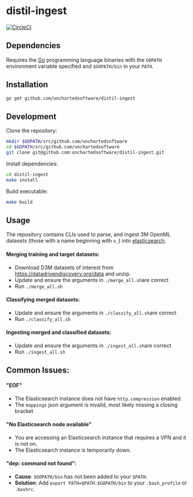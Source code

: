 # distil-ingest

[![CircleCI](https://circleci.com/gh/unchartedsoftware/distil-ingest.svg?style=svg&circle-token=b53431703f25a09b518e948735d679a8bfb7b04a)](https://circleci.com/gh/unchartedsoftware/distil-ingest)

## Dependencies

Requires the [Go](https://golang.org/) programming language binaries with the `GOPATH` environment variable specified and `$GOPATH/bin` in your `PATH`.

## Installation

```bash
go get github.com/unchartedsoftware/distil-ingest
```

## Development

Clone the repository:

```bash
mkdir $GOPATH/src/github.com/unchartedsoftware
cd $GOPATH/src/github.com/unchartedsoftware
git clone git@github.com:unchartedsoftware/distil-ingest.git
```

Install dependencies:

```bash
cd distil-ingest
make install
```

Build executable:

```bash
make build
```

## Usage

The repository contains CLIs used to parse, and ingest 3M OpenML datasets (those with a name beginning with `o_`) into [elasticsearch](https://github.com/elastic/elasticsearch).

#### Merging training and target datasets:

- Download D3M datasets of interest from <https://datadrivendiscovery.org/data> and unzip.
- Update and ensure the arguments in `./merge_all.sh`are correct
- Run `./merge_all.sh`

#### Classifying merged datasets:

- Update and ensure the arguments in `./classify_all.sh`are correct
- Run `./classify_all.sh`

#### Ingesting merged and classified datasets:

- Update and ensure the arguments in `./ingest_all.sh`are correct
- Run `./ingest_all.sh`

## Common Issues:

#### "EOF"

- The Elasticsearch instance does not have `http.compression` enabled.
- The `mappings` json argument is invalid, most likely missing a closing bracket

#### "No Elasticsearch node available"

- You are accessing an Elasticsearch instance that requires a VPN and it is not on.
- The Elasticsearch instance is temporarily down.

#### "dep: command not found":

- **Cause**: `$GOPATH/bin` has not been added to your `$PATH`.
- **Solution**: Add `export PATH=$PATH:$GOPATH/bin` to your `.bash_profile` or `.bashrc`.
